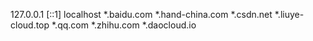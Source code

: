 127.0.0.1
[::1]
localhost
*.baidu.com
*.hand-china.com
*.csdn.net
*.liuye-cloud.top
*.qq.com
*.zhihu.com
*.daocloud.io
